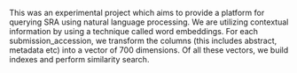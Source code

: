 This was an experimental project which aims to provide a platform for querying SRA using natural language processing. 
We are utilizing contextual information by using a technique called word embeddings. 
For each submission_accession, we transform the columns (this includes abstract, metadata etc) into a vector of 700 dimensions. 
Of all these vectors, we build indexes and perform similarity search. 
